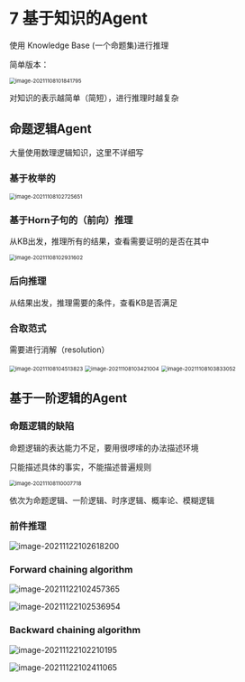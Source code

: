 # 7 基于知识的Agent

使用 Knowledge Base (一个命题集)进行推理

简单版本：

<img src="images/image-20211108101841795.png" alt="image-20211108101841795" style="zoom:67%;" />

对知识的表示越简单（简短），进行推理时越复杂

## 命题逻辑Agent

大量使用数理逻辑知识，这里不详细写

### 基于枚举的

<img src="images/image-20211108102725651.png" alt="image-20211108102725651" style="zoom:67%;" />

### 基于Horn子句的（前向）推理

从KB出发，推理所有的结果，查看需要证明的是否在其中

<img src="images/image-20211108102931602.png" alt="image-20211108102931602" style="zoom:67%;" />

### 后向推理

从结果出发，推理需要的条件，查看KB是否满足

### 合取范式

需要进行消解（resolution）

<img src="images/image-20211108104513823.png" alt="image-20211108104513823" style="zoom:67%;" />

<img src="images/image-20211108103421004.png" alt="image-20211108103421004" style="zoom:67%;" />

<img src="images/image-20211108103833052.png" alt="image-20211108103833052" style="zoom:67%;" />

## 基于一阶逻辑的Agent

### 命题逻辑的缺陷

命题逻辑的表达能力不足，要用很啰嗦的办法描述环境

只能描述具体的事实，不能描述普遍规则

<img src="images/image-20211108110007718.png" alt="image-20211108110007718" style="zoom: 67%;" />

依次为命题逻辑、一阶逻辑、时序逻辑、概率论、模糊逻辑

### 前件推理

![image-20211122102618200](images/image-20211122102618200.png)

### Forward chaining algorithm

![image-20211122102457365](images/image-20211122102457365.png)

![image-20211122102536954](images/image-20211122102536954.png)

### Backward chaining algorithm

![image-20211122102210195](images/image-20211122102210195.png)

![image-20211122102411065](images/image-20211122102411065.png)
